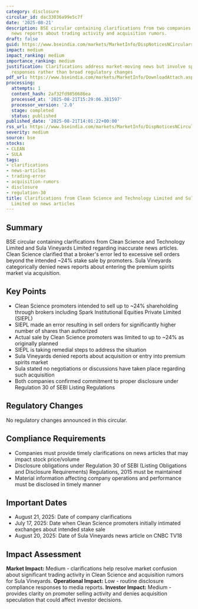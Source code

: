 ```yaml
---
category: disclosure
circular_id: dac33036a99e5c7f
date: '2025-08-21'
description: BSE circular containing clarifications from two companies regarding inaccurate
  news reports about trading activity and acquisition rumors.
draft: false
guid: https://www.bseindia.com/markets/MarketInfo/DispNoticesNCirculars.aspx?Noticeid={01E34C42-2F04-461E-B5DC-9821F934B2E0}&noticeno=20250821-62&dt=08/21/2025&icount=62&totcount=63&flag=0
impact: medium
impact_ranking: medium
importance_ranking: medium
justification: Clarifications address market-moving news but involve specific company
  responses rather than broad regulatory changes
pdf_url: https://www.bseindia.com/markets/MarketInfo/DownloadAttach.aspx?id=20250821-62&attachedId=84fc4d1c-6cd5-404b-9c3e-55b088deedad
processing:
  attempts: 1
  content_hash: 2af32fd9856686ea
  processed_at: '2025-08-21T15:29:06.381597'
  processor_version: '2.0'
  stage: completed
  status: published
published_date: '2025-08-21T14:01:22+00:00'
rss_url: https://www.bseindia.com/markets/MarketInfo/DispNoticesNCirculars.aspx?Noticeid={01E34C42-2F04-461E-B5DC-9821F934B2E0}&noticeno=20250821-62&dt=08/21/2025&icount=62&totcount=63&flag=0
severity: medium
source: bse
stocks:
- CLEAN
- SULA
tags:
- clarifications
- news-articles
- trading-error
- acquisition-rumors
- disclosure
- regulation-30
title: Clarifications from Clean Science and Technology Limited and Sula Vineyards
  Limited on news articles
---
```


## Summary

BSE circular containing clarifications from Clean Science and Technology Limited and Sula Vineyards Limited regarding inaccurate news articles. Clean Science clarified that a broker's error led to excessive sell orders beyond the intended ~24% stake sale by promoters. Sula Vineyards categorically denied news reports about entering the premium spirits market via acquisition.

## Key Points

- Clean Science promoters intended to sell up to ~24% shareholding through brokers including Spark Institutional Equities Private Limited (SIEPL)
- SIEPL made an error resulting in sell orders for significantly higher number of shares than authorized
- Actual sale by Clean Science promoters was limited to up to ~24% as originally planned
- SIEPL is taking remedial steps to address the situation
- Sula Vineyards denied reports about acquisition or entry into premium spirits market
- Sula stated no negotiations or discussions have taken place regarding such acquisition
- Both companies confirmed commitment to proper disclosure under Regulation 30 of SEBI Listing Regulations

## Regulatory Changes

No regulatory changes announced in this circular.

## Compliance Requirements

- Companies must provide timely clarifications on news articles that may impact stock price/volume
- Disclosure obligations under Regulation 30 of SEBI (Listing Obligations and Disclosure Requirements) Regulations, 2015 must be maintained
- Material information affecting company operations and performance must be disclosed in timely manner

## Important Dates

- August 21, 2025: Date of company clarifications
- July 17, 2025: Date when Clean Science promoters initially intimated exchanges about intended stake sale
- August 20, 2025: Date of Sula Vineyards news article on CNBC TV18

## Impact Assessment

**Market Impact:** Medium - clarifications help resolve market confusion about significant trading activity in Clean Science and acquisition rumors for Sula Vineyards. **Operational Impact:** Low - routine disclosure compliance responses to media reports. **Investor Impact:** Medium - provides clarity on promoter selling activity and denies acquisition speculation that could affect investor decisions.